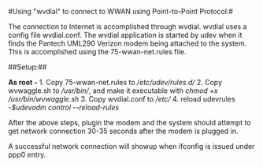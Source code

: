 #Using "wvdial" to connect to WWAN using Point-to-Point Protocol:#


The connection to Internet is accomplished through wvdial. wvdial uses a 
config file wvdial.conf. The wvdial application is started by udev when 
it finds the Pantech UML290 Verizon modem being attached to the system. 
This is accomplished using the 75-wwan-net.rules file. 

##Setup:##


**As root -**
    1. Copy 75-wwan-net.rules to */etc/udev/rules.d/*
    2. Copy wvwaggle.sh to */usr/bin/*, and make it executable with *chmod +x /usr/bin/wvwaggle.sh*
    3. Copy wvdial.conf to */etc/*
    4. reload udevrules -*$udevadm control --reload-rules*

After the above steps, plugin the modem and the system should attempt to get 
network connection 30-35 seconds after the modem is plugged in.

A successful network connection will showup when ifconfig is issued under 
ppp0 entry. 


